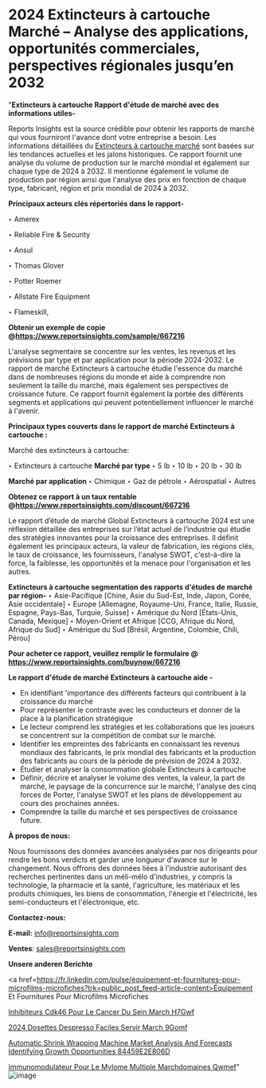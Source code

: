 # 2024 Extincteurs à cartouche Marché – Analyse des applications, opportunités commerciales, perspectives régionales jusqu’en 2032

"<strong>Extincteurs à cartouche Rapport d'étude de marché avec des informations utiles-</strong>

Reports Insights est la source crédible pour obtenir les rapports de marché qui vous fourniront l'avance dont votre entreprise a besoin. Les informations détaillées du <a href=https://www.reportsinsights.com/sample/667216>Extincteurs à cartouche marché</a> sont basées sur les tendances actuelles et les jalons historiques. Ce rapport fournit une analyse du volume de production sur le marché mondial et également sur chaque type de 2024 à 2032. Il mentionne également le volume de production par région ainsi que l'analyse des prix en fonction de chaque type, fabricant, région et prix mondial de 2024 à 2032.

<b>Principaux acteurs clés répertoriés dans le rapport-</b>

‣ Amerex

‣ Reliable Fire & Security

‣ Ansul

‣ Thomas Glover

‣ Potter Roemer

‣ Allstate Fire Equipment

‣ Flameskill,

<strong><b>Obtenir un exemple de copie @</b></strong><a href=https://www.reportsinsights.com/sample/667216><strong><b>https://www.reportsinsights.com/sample/667216</b></strong></a>

L'analyse segmentaire se concentre sur les ventes, les revenus et les prévisions par type et par application pour la période 2024-2032. Le rapport de marché Extincteurs à cartouche étudie l'essence du marché dans de nombreuses régions du monde et aide à comprendre non seulement la taille du marché, mais également ses perspectives de croissance future. Ce rapport fournit également la portée des différents segments et applications qui peuvent potentiellement influencer le marché à l'avenir.

<strong>Principaux types couverts dans le rapport de marché Extincteurs à cartouche :</strong>

Marché des extincteurs à cartouche:

‣  Extincteurs à cartouche <strong> Marché <strong> par type </strong> </strong>
‣ 5 lb
‣ 10 lb
‣ 20 lb
‣ 30 lb

<strong>Marché par application </strong>
‣ Chimique
‣ Gaz de pétrole
‣ Aérospatial
‣ Autres

<strong><b>Obtenez ce rapport à un taux rentable @</b></strong><a href=https://www.reportsinsights.com/discount/667216><strong><b>https://www.reportsinsights.com/discount/667216</b></strong></a>

Le rapport d’étude de marché Global Extincteurs à cartouche 2024 est une réflexion détaillée des entreprises sur l’état actuel de l’industrie qui étudie des stratégies innovantes pour la croissance des entreprises. Il définit également les principaux acteurs, la valeur de fabrication, les régions clés, le taux de croissance, les fournisseurs, l'analyse SWOT, c'est-à-dire la force, la faiblesse, les opportunités et la menace pour l'organisation et les autres.

<strong>Extincteurs à cartouche segmentation des rapports d'études de marché par région-</strong>
‣ Asie-Pacifique [Chine, Asie du Sud-Est, Inde, Japon, Corée, Asie occidentale]
‣ Europe [Allemagne, Royaume-Uni, France, Italie, Russie, Espagne, Pays-Bas, Turquie, Suisse]
‣ Amérique du Nord [États-Unis, Canada, Mexique]
‣ Moyen-Orient et Afrique [CCG, Afrique du Nord, Afrique du Sud]
‣ Amérique du Sud [Brésil, Argentine, Colombie, Chili, Pérou]

<strong>Pour acheter ce rapport, veuillez remplir le formulaire @   <a href=https://www.reportsinsights.com/buynow/667216>https://www.reportsinsights.com/buynow/667216</a></strong>

<strong>Le rapport d'étude de marché Extincteurs à cartouche aide -</strong>
<ul>
  <li>En identifiant 'importance des différents facteurs qui contribuent à la croissance du marché</li>
  <li>Pour représenter le contraste avec les conducteurs et donner de la place à la planification stratégique</li>
  <li>Le lecteur comprend les stratégies et les collaborations que les joueurs se concentrent sur la compétition de combat sur le marché.</li>
  <li>Identifier les empreintes des fabricants en connaissant les revenus mondiaux des fabricants, le prix mondial des fabricants et la production des fabricants au cours de la période de prévision de 2024 à 2032.</li>
  <li>Étudier et analyser la consommation globale Extincteurs à cartouche</li>
  <li>Définir, décrire et analyser le volume des ventes, la valeur, la part de marché, le paysage de la concurrence sur le marché, l'analyse des cinq forces de Porter, l'analyse SWOT et les plans de développement au cours des prochaines années.</li>
  <li>Comprendre la taille du marché et ses perspectives de croissance future.</li>
</ul>
<strong>À propos de nous:</strong>

Nous fournissons des données avancées analysées par nos dirigeants pour rendre les bons verdicts et garder une longueur d'avance sur le changement. Nous offrons des données liées à l'industrie autorisant des recherches pertinentes dans un méli-mélo d'industries, y compris la technologie, la pharmacie et la santé, l'agriculture, les matériaux et les produits chimiques, les biens de consommation, l'énergie et l'électricité, les semi-conducteurs et l'électronique, etc.

<strong>Contactez-nous:</strong>

<strong>E-mail:</strong> <a href=mailto:info@reportsinsights.com>info@reportsinsights.com</a>

<strong>Ventes</strong>: <a href=mailto:sales@reportsinsights.com>sales@reportsinsights.com</a>

<strong>Unsere anderen Berichte</strong>

<a href=https://fr.linkedin.com/pulse/équipement-et-fournitures-pour-microfilms-microfiches?trk=public_post_feed-article-content>Équipement Et Fournitures Pour Microfilms Microfiches</a>

<a href=https://www.linkedin.com/pulse/inhibiteurs-cdk46-pour-le-cancer-du-sein-march%C3%A9-h7gwf/>Inhibiteurs Cdk46 Pour Le Cancer Du Sein March H7Gwf</a>

<a href=https://www.linkedin.com/pulse/2024-dosettes-despresso-faciles-%C3%A0-servir-march%C3%A9-9gomf/>2024 Dosettes Despresso Faciles  Servir March 9Gomf</a>

<a href=https://medium.com/@ranediksha451/automatic-shrink-wrapping-machine-market-analysis-and-forecasts-identifying-growth-opportunities-84459e2e806d>Automatic Shrink Wrapping Machine Market Analysis And Forecasts Identifying Growth Opportunities 84459E2E806D</a>

<a href=https://www.linkedin.com/pulse/immunomodulateur-pour-le-my%C3%A9lome-multiple-march%C3%A9domaines-qwmef/>Immunomodulateur Pour Le Mylome Multiple Marchdomaines Qwmef</a>"
![image](https://github.com/daminid12/RImarketgrowth/assets/158430485/2dd54ab8-58cc-4adc-8fad-c2c5609c20c6)
